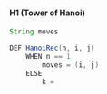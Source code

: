 #### H1 (Tower of Hanoi)
```java
String moves

DEF HanoiRec(n, i, j)
	WHEN n == 1
		moves = (i, j)
	ELSE
		k =
```
